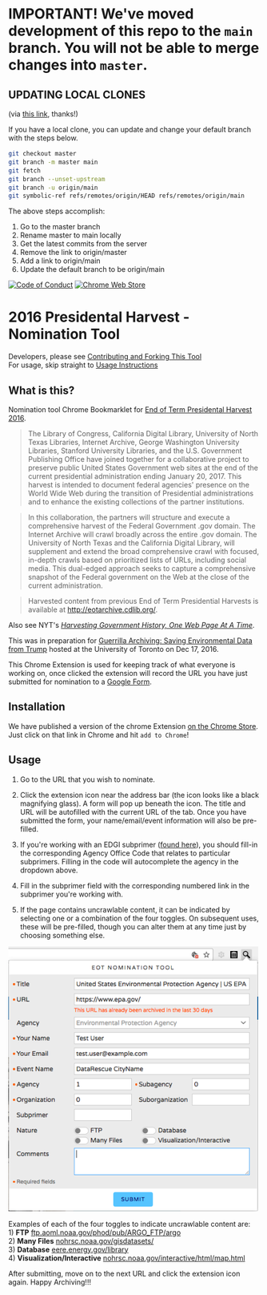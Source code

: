 # **IMPORTANT! We've moved development of this repo to the `main` branch. You will not be able to merge changes into `master`.**

## **UPDATING LOCAL CLONES**

(via [this link](https://www.hanselman.com/blog/EasilyRenameYourGitDefaultBranchFromMasterToMain.aspx), thanks!)

If you have a local clone, you can update and change your default branch with the steps below.

```sh
git checkout master
git branch -m master main
git fetch
git branch --unset-upstream
git branch -u origin/main
git symbolic-ref refs/remotes/origin/HEAD refs/remotes/origin/main
```

The above steps accomplish:

1. Go to the master branch
2. Rename master to main locally
3. Get the latest commits from the server
4. Remove the link to origin/master
5. Add a link to origin/main
6. Update the default branch to be origin/main

[![Code of Conduct](https://img.shields.io/badge/%E2%9D%A4-code%20of%20conduct-blue.svg?style=flat)](https://github.com/edgi-govdata-archiving/overview/blob/master/CONDUCT.md) [![Chrome Web Store](https://img.shields.io/chrome-web-store/v/abjpihafglmijnkkoppbookfkkanklok.svg)](https://chrome.google.com/webstore/detail/nominationtool/abjpihafglmijnkkoppbookfkkanklok)

# 2016 Presidental Harvest - Nomination Tool

Developers, please see [Contributing and Forking This Tool](./Contributing.md)  
For usage, skip straight to [Usage Instructions](#usage)

## What is this?

Nomination tool Chrome Bookmarklet for [End of Term Presidental Harvest 2016](http://digital2.library.unt.edu/nomination/eth2016/about/).

> The Library of Congress, California Digital Library, University of North Texas Libraries, Internet Archive, George Washington University Libraries, Stanford University Libraries, and the U.S. Government Publishing Office have joined together for a collaborative project to preserve public United States Government web sites at the end of the current presidential administration ending January 20, 2017. This harvest is intended to document federal agencies' presence on the World Wide Web during the transition of Presidential administrations and to enhance the existing collections of the partner institutions.

> In this collaboration, the partners will structure and execute a comprehensive harvest of the Federal Government .gov domain. The Internet Archive will crawl broadly across the entire .gov domain. The University of North Texas and the California Digital Library, will supplement and extend the broad comprehensive crawl with focused, in-depth crawls based on prioritized lists of URLs, including social media. This dual-edged approach seeks to capture a comprehensive snapshot of the Federal government on the Web at the close of the current administration.

> Harvested content from previous End of Term Presidential Harvests is available at http://eotarchive.cdlib.org/.

Also see NYT's [_Harvesting Government History, One Web Page At A Time_](http://www.nytimes.com/2016/12/01/nyregion/harvesting-government-history-one-web-page-at-a-time.html).

This was in preparation for [Guerrilla Archiving: Saving Environmental Data from Trump](https://www.facebook.com/events/1828129627464671/) hosted at the University of Toronto on Dec 17, 2016.

This Chrome Extension is used for keeping track of what everyone is working on, once clicked the extension will record the URL you have just submitted for nomination to a [Google Form](https://docs.google.com/forms/d/e/1FAIpQLSf6Yc_p3VjHELQOactjYGJIGpU4uwBg5omZAZsbTQZXbT87tQ/viewform).

## Installation

We have published a version of the chrome Extension [on the Chrome Store](https://chrome.google.com/webstore/detail/nominationtool/abjpihafglmijnkkoppbookfkkanklok). Just click on that link in Chrome and hit ```add to Chrome```!

## Usage

1. Go to the URL that you wish to nominate.

1. Click the extension icon near the address bar (the icon looks like a black magnifying glass). A form will pop up beneath the icon. The title and URL will be autofilled with the current URL of the tab. Once you have submitted the form, your name/email/event information will also be pre-filled.

1. If you're working with an EDGI subprimer ([found here](https://envirodatagov.org/agency-forecasts/)), you should fill-in the corresponding Agency Office Code that relates to particular subprimers. Filling in the code will autocomplete the agency in the dropdown above.

1. Fill in the subprimer field with the corresponding numbered link in the subprimer you're working with. 

1. If the page contains uncrawlable content, it can be indicated by selecting one or a combination of the four toggles. On subsequent uses, these will be pre-filled, though you can alter them at any time just by choosing something else.

  <img src="./docs/img/eot-nomination-ui-006.png" width="500" />

  Examples of each of the four toggles to indicate uncrawlable content are:  
    1) **FTP** [ftp.aoml.noaa.gov/phod/pub/ARGO_FTP/argo](ftp://ftp.aoml.noaa.gov/phod/pub/ARGO_FTP/argo)  
    2) **Many Files** [nohrsc.noaa.gov/gisdatasets/](https://www.nohrsc.noaa.gov/gisdatasets/)  
    3) **Database** [eere.energy.gov/library](https://www1.eere.energy.gov/library/default.aspx)  
    4) **Visualization/Interactive** [nohrsc.noaa.gov/interactive/html/map.html](https://www.nohrsc.noaa.gov/interactive/html/map.html)  

After submitting, move on to the next URL and click the extension icon again. Happy Archiving!!!
